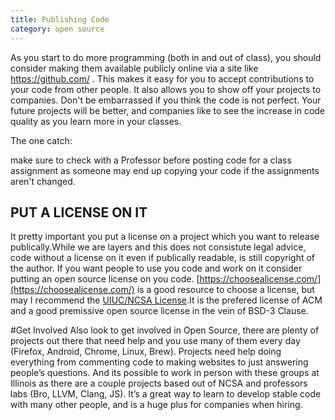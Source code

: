 ```yaml
---
title: Publishing Code
category: open source
---
```


As you start to do more programming (both in and out of class), you should consider making them available publicly online via a site like https://github.com/ . This makes it easy for you to accept contributions to your code from other people. It also allows you to show off your projects to companies. Don't be embarrassed if you think the code is not perfect. Your future projects will be better, and companies like to see the increase in code quality as you learn more in your classes. 

The one catch: 

make sure to check with a Professor before posting code for a class assignment as someone may end up copying your code if the assignments aren't changed.

## PUT A LICENSE ON IT 
It pretty important you put a license on a project which you want to release publically.While we are layers and this does not consistute legal advice, code without a license on it 
even if publically readable, is still copyright of the author. If you want people to use you code and work on it consider putting an open source license on you code. [https://choosealicense.com/](https://choosealicense.com/)
is a good resource to choose a license, but may I recommend the [UIUC/NCSA License](https://choosealicense.com/licenses/ncsa/).It is the prefered license of ACM and a good premissive open source license in the vein of BSD-3 Clause. 

#Get Involved
Also look to get involved in Open Source, there are plenty of projects out there that need help and you use many of them every day (Firefox, Android, Chrome, Linux, Brew). 
Projects need help doing everything from commenting code to making websites to just answering people’s questions. And its possible to work in person with these groups at 
Illinois as there are a couple projects based out of NCSA and professors labs (Bro, LLVM, Clang, JS).  It’s a great way to learn to develop stable code with many other people, and is a huge plus for companies when hiring.
